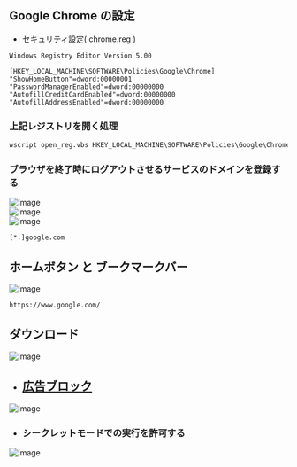 ## Google Chrome の設定
  - セキュリティ設定( chrome.reg )
```reg
Windows Registry Editor Version 5.00

[HKEY_LOCAL_MACHINE\SOFTWARE\Policies\Google\Chrome]
"ShowHomeButton"=dword:00000001
"PasswordManagerEnabled"=dword:00000000
"AutofillCreditCardEnabled"=dword:00000000
"AutofillAddressEnabled"=dword:00000000
```

### 上記レジストリを開く処理
```bat
wscript open_reg.vbs HKEY_LOCAL_MACHINE\SOFTWARE\Policies\Google\Chrome
```

### ブラウザを終了時にログアウトさせるサービスのドメインを登録する
![image](https://user-images.githubusercontent.com/1501327/163702374-adf4fe74-61cf-433d-a8d1-31952dcf8e8b.png)\
![image](https://user-images.githubusercontent.com/1501327/162353063-283c81b3-20f0-4d91-900d-e88d0ae6a9d9.png)\
![image](https://user-images.githubusercontent.com/1501327/163702402-3183dc3c-9439-49db-81d3-e1fc73d201fd.png)
```
[*.]google.com
```

## ホームボタン と ブークマークバー

![image](https://user-images.githubusercontent.com/1501327/159197162-9a8f82df-188f-4172-a6c2-34a3f284bb98.png)
```
https://www.google.com/
```

## ダウンロード

![image](https://user-images.githubusercontent.com/1501327/159197247-af8c67b5-bafc-43cd-a7b0-3235940a7862.png)


- ## [広告ブロック](https://chrome.google.com/webstore/detail/adblock-%E2%80%94-best-ad-blocker/gighmmpiobklfepjocnamgkkbiglidom)

![image](https://user-images.githubusercontent.com/1501327/162353261-aa5d7984-d7da-493d-838a-f752665c40bf.png)

  - ### シークレットモードでの実行を許可する
  ![image](https://user-images.githubusercontent.com/1501327/168934603-1dc3f93e-9cc1-4ba7-959b-ea9bcd16714d.png)
